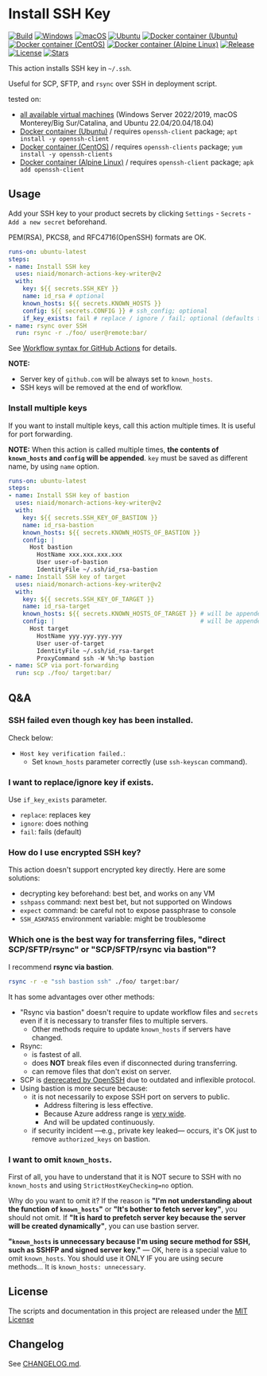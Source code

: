 # Install SSH Key

[![Build][image-build]][link-build]
[![Windows][image-verify-windows]][link-verify-windows]
[![macOS][image-verify-macos]][link-verify-macos]
[![Ubuntu][image-verify-ubuntu]][link-verify-ubuntu]
[![Docker container (Ubuntu)][image-verify-docker-container-ubuntu]][link-verify-docker-container-ubuntu]
[![Docker container (CentOS)][image-verify-docker-container-centos]][link-verify-docker-container-centos]
[![Docker container (Alpine Linux)][image-verify-docker-container-alpine]][link-verify-docker-container-alpine]
[![Release][image-release]][link-release]
[![License][image-license]][link-license]
[![Stars][image-stars]][link-stars]

This action installs SSH key in `~/.ssh`.

Useful for SCP, SFTP, and `rsync` over SSH in deployment script.

tested on:

* [all available virtual machines](https://help.github.com/en/actions/automating-your-workflow-with-github-actions/virtual-environments-for-github-hosted-runners#supported-runners-and-hardware-resources) (Windows Server 2022/2019, macOS Monterey/Big Sur/Catalina, and Ubuntu 22.04/20.04/18.04)
* [Docker container (Ubuntu)](https://hub.docker.com/_/ubuntu) / requires `openssh-client` package; `apt install -y openssh-client`
* [Docker container (CentOS)](https://quay.io/repository/centos/centos) / requires `openssh-clients` package; `yum install -y openssh-clients`
* [Docker container (Alpine Linux)](https://hub.docker.com/_/alpine) / requires `openssh-client` package; `apk add openssh-client`

## Usage

Add your SSH key to your product secrets by clicking `Settings` - `Secrets` - `Add a new secret` beforehand.

PEM(RSA), PKCS8, and RFC4716(OpenSSH) formats are OK.

```yaml
runs-on: ubuntu-latest
steps:
- name: Install SSH key
  uses: niaid/monarch-actions-key-writer@v2
  with:
    key: ${{ secrets.SSH_KEY }}
    name: id_rsa # optional
    known_hosts: ${{ secrets.KNOWN_HOSTS }}
    config: ${{ secrets.CONFIG }} # ssh_config; optional
    if_key_exists: fail # replace / ignore / fail; optional (defaults to fail)
- name: rsync over SSH
  run: rsync -r ./foo/ user@remote:bar/
```

See [Workflow syntax for GitHub Actions](https://help.github.com/en/articles/workflow-syntax-for-github-actions) for details.

**NOTE:**

* Server key of `github.com` will be always set to `known_hosts`.
* SSH keys will be removed at the end of workflow.

### Install multiple keys

If you want to install multiple keys, call this action multiple times.
It is useful for port forwarding.

**NOTE:** When this action is called multiple times, **the contents of `known_hosts` and `config` will be appended**. `key` must be saved as different name, by using `name` option.

```yaml
runs-on: ubuntu-latest
steps:
- name: Install SSH key of bastion
  uses: niaid/monarch-actions-key-writer@v2
  with:
    key: ${{ secrets.SSH_KEY_OF_BASTION }}
    name: id_rsa-bastion
    known_hosts: ${{ secrets.KNOWN_HOSTS_OF_BASTION }}
    config: |
      Host bastion
        HostName xxx.xxx.xxx.xxx
        User user-of-bastion
        IdentityFile ~/.ssh/id_rsa-bastion
- name: Install SSH key of target
  uses: niaid/monarch-actions-key-writer@v2
  with:
    key: ${{ secrets.SSH_KEY_OF_TARGET }}
    name: id_rsa-target
    known_hosts: ${{ secrets.KNOWN_HOSTS_OF_TARGET }} # will be appended to existing .ssh/known_hosts
    config: |                                         # will be appended to existing .ssh/config
      Host target
        HostName yyy.yyy.yyy.yyy
        User user-of-target
        IdentityFile ~/.ssh/id_rsa-target
        ProxyCommand ssh -W %h:%p bastion
- name: SCP via port-forwarding
  run: scp ./foo/ target:bar/
```

## Q&A

### SSH failed even though key has been installed.

Check below:

* `Host key verification failed.`:
    * Set `known_hosts` parameter correctly (use `ssh-keyscan` command).

### I want to replace/ignore key if exists.

Use `if_key_exists` parameter.

* `replace`: replaces key
* `ignore`: does nothing
* `fail`: fails (default)

### How do I use encrypted SSH key?

This action doesn't support encrypted key directly.
Here are some solutions:

* decrypting key beforehand: best bet, and works on any VM
* `sshpass` command: next best bet, but not supported on Windows
* `expect` command: be careful not to expose passphrase to console
* `SSH_ASKPASS` environment variable: might be troublesome

### Which one is the best way for transferring files, "direct SCP/SFTP/rsync" or "SCP/SFTP/rsync via bastion"?

I recommend **rsync via bastion**.

```bash
rsync -r -e "ssh bastion ssh" ./foo/ target:bar/
```

It has some advantages over other methods:

* "Rsync via bastion" doesn't require to update workflow files and `secrets` even if it is necessary to transfer files to multiple servers.
    * Other methods require to update `known_hosts` if servers have changed.
* Rsync:
    * is fastest of all.
    * does **NOT** break files even if disconnected during transferring.
    * can remove files that don't exist on server.
* SCP is [deprecated by OpenSSH](https://www.openssh.com/txt/release-8.0) due to outdated and inflexible protocol.
* Using bastion is more secure because:
    * it is not necessarily to expose SSH port on servers to public.
        * Address filtering is less effective.
        * Because Azure address range is [very wide](https://help.github.com/en/actions/automating-your-workflow-with-github-actions/virtual-environments-for-github-hosted-runners#ip-addresses-of-github-hosted-runners).
        * And will be updated continuously.
    * if security incident ―e.g., private key leaked― occurs, it's OK just to remove `authorized_keys` on bastion.

### I want to omit `known_hosts`.

First of all, you have to understand that it is NOT secure to SSH with no `known_hosts` and using `StrictHostKeyChecking=no` option.

Why do you want to omit it?
If the reason is **"I'm not understanding about the function of `known_hosts`"** or **"It's bother to fetch server key"**, you should not omit.
If **"It is hard to prefetch server key because the server will be created dynamically"**, you can use bastion server.

**"`known_hosts` is unnecessary because I'm using secure method for SSH, such as SSHFP and signed server key."** — OK, here is a special value to omit `known_hosts`.
You should use it ONLY IF you are using secure methods...
It is `known_hosts: unnecessary`.

## License

The scripts and documentation in this project are released under the [MIT License](LICENSE)

## Changelog

See [CHANGELOG.md](CHANGELOG.md).

[image-build]: https://github.com/niaid/monarch-actions-key-writer/workflows/Build/badge.svg?event=push&branch=v2
[link-build]: https://github.com/niaid/monarch-actions-key-writer/actions/workflows/build.yml
[image-verify-windows]: https://github.com/niaid/monarch-actions-key-writer/workflows/Windows/badge.svg?event=push&branch=v2
[link-verify-windows]: https://github.com/niaid/monarch-actions-key-writer/actions/workflows/verify-on-windows.yml
[image-verify-macos]: https://github.com/niaid/monarch-actions-key-writer/workflows/macOS/badge.svg?event=push&branch=v2
[link-verify-macos]: https://github.com/niaid/monarch-actions-key-writer/actions/workflows/verify-on-macos.yml
[image-verify-ubuntu]: https://github.com/niaid/monarch-actions-key-writer/workflows/Ubuntu/badge.svg?event=push&branch=v2
[link-verify-ubuntu]: https://github.com/niaid/monarch-actions-key-writer/actions/workflows/verify-on-ubuntu.yml
[image-verify-docker-container-ubuntu]: https://github.com/niaid/monarch-actions-key-writer/actions/workflows/verify-on-container-ubuntu.yml/badge.svg?event=push&branch=v2
[link-verify-docker-container-ubuntu]: https://github.com/niaid/monarch-actions-key-writer/actions/workflows/verify-on-container-ubuntu.yml
[image-verify-docker-container-centos]: https://github.com/niaid/monarch-actions-key-writer/actions/workflows/verify-on-container-centos.yml/badge.svg?event=push&branch=v2
[link-verify-docker-container-centos]: https://github.com/niaid/monarch-actions-key-writer/actions/workflows/verify-on-container-centos.yml
[image-verify-docker-container-alpine]: https://github.com/niaid/monarch-actions-key-writer/actions/workflows/verify-on-container-alpine.yml/badge.svg?event=push&branch=v2
[link-verify-docker-container-alpine]: https://github.com/niaid/monarch-actions-key-writer/actions/workflows/verify-on-container-alpine.yml
[image-release]: https://img.shields.io/github/release/niaid/monarch-actions-key-writer.svg
[link-release]: https://github.com/niaid/monarch-actions-key-writer/releases
[image-license]: https://img.shields.io/github/license/niaid/monarch-actions-key-writer.svg
[link-license]: ./LICENSE
[image-stars]: https://img.shields.io/github/stars/niaid/monarch-actions-key-writer.svg
[link-stars]: https://github.com/niaid/monarch-actions-key-writer/stargazers
